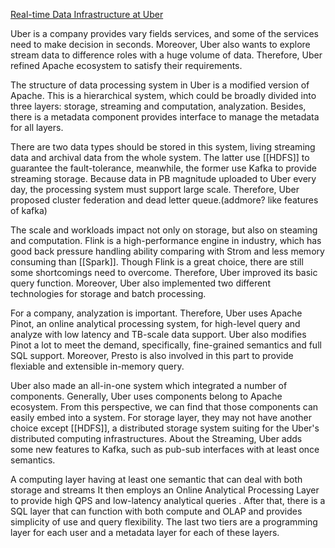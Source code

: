 [Real-time Data Infrastructure at Uber](https://dl.acm.org/doi/10.1145/3448016.3457552)

Uber is a company provides vary fields services, and some of the services need to make decision in seconds. Moreover, Uber also wants to explore stream data to difference roles with a huge volume of data. Therefore, Uber refined Apache ecosystem to satisfy their requirements.

The structure of data processing system in Uber is a modified version of Apache. This is a hierarchical system, which could be broadly divided into three layers: storage, streaming and computation, analyzation. Besides, there is a metadata component provides interface to manage  the metadata for all layers.

There are two data types should be stored in this system, living streaming data and archival data from the whole system. The latter use [[HDFS]] to guarantee the fault-tolerance, meanwhile, the former use Kafka to provide streaming storage. Because data in PB magnitude uploaded to Uber every day, the processing system must support large scale. Therefore, Uber proposed cluster federation and dead letter queue.(addmore? like features of kafka)

The scale and workloads impact not only on storage, but also on steaming and computation. Flink is a high-performance engine in industry, which has good back pressure handling ability comparing with Strom and less memory consuming than [[Spark]]. Though Flink is a great choice, there are still some shortcomings need to overcome. Therefore, Uber improved its basic query function. Moreover, Uber also implemented two different technologies for storage and batch processing.

For a company, analyzation is important. Therefore, Uber uses Apache Pinot, an online analytical processing system, for high-level query and analyze with low latency and TB-scale data support.  Uber also modifies Pinot a lot to meet the demand, specifically, fine-grained semantics and full SQL support. Moreover, Presto is also involved in this part to provide flexiable and extensible in-memory query.

Uber also made an all-in-one system which integrated a number of components. Generally, Uber uses components belong to Apache ecosystem. From this perspective, we can find that those components can easily embed into a system. For storage layer, they may not have another choice except [[HDFS]], a distributed storage system suiting for the Uber's distributed computing infrastructures. About the Streaming, Uber adds some new features to Kafka, such as pub-sub interfaces with at least once semantics. 

A computing layer having at least one semantic that can deal with both storage and streams It then employs an Online Analytical Processing Layer to provide high QPS and low-latency analytical queries . After that, there is a SQL layer that can function with both compute and OLAP and provides simplicity of use and query flexibility. The last two tiers are a programming layer for each user and a metadata layer for each of these layers.